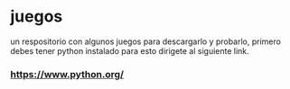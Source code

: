 # juegos
un respositorio con algunos juegos
para descargarlo y probarlo, primero debes tener python instalado para esto dirigete al
siguiente link.
### https://www.python.org/
